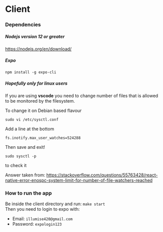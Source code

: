 # Client

### Dependencies
##### Nodejs version 12 or greater
https://nodejs.org/en/download/
##### Expo
```npm install -g expo-cli```

##### Hopefully only for linux users
If you are using **vscode** you need to change number of files that is allowed to be monitored by the filesystem.   

To change it on Debian based flavour

```sudo vi /etc/sysctl.conf```

Add a line at the bottom

```fs.inotify.max_user_watches=524288```

Then save and exit!

```sudo sysctl -p```

to check it

Answer taken from: https://stackoverflow.com/questions/55763428/react-native-error-enospc-system-limit-for-number-of-file-watchers-reached


### How to run the app 
Be inside the client directory and run: ```make start```  
Then you need to login to expo with: 
* Email: ```illumise420@gmail.com```
* Password: ```expologin123```



